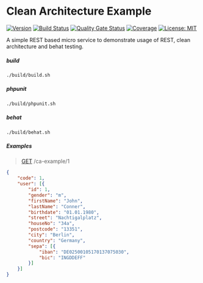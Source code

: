 # Clean Architecture Example

[![Version](https://img.shields.io/badge/Version-0.0.1-blue)](https://github.com/hulkthedev/timetrackerservice)
[![Build Status](https://travis-ci.org/hulkthedev/symfony-clean-architecture-example.svg?branch=develop)](https://travis-ci.org/hulkthedev/timetrackerservice)
[![Quality Gate Status](https://sonarcloud.io/api/project_badges/measure?project=hulkthedev_symfony-clean-architecture-example&metric=alert_status)](https://sonarcloud.io/dashboard?id=hulkthedev_timetrackerservice)
[![Coverage](https://sonarcloud.io/api/project_badges/measure?project=hulkthedev_symfony-clean-architecture-example&metric=coverage)](https://sonarcloud.io/dashboard?id=hulkthedev_timetrackerservice)
[![License: MIT](https://img.shields.io/badge/License-MIT-green.svg)](https://opensource.org/licenses/MIT)

A simple REST based micro service to demonstrate usage of REST, clean architecture and behat testing.

##### build

```bash
./build/build.sh
```

##### phpunit

```bash
./build/phpunit.sh
```

##### behat

```bash
./build/behat.sh
```

##### Examples

> [GET](http://localhost:3699/ca-example/1) /ca-example/1
```json
{
    "code": 1,
    "user": [{
        "id": 1,
        "gender": "m",
        "firstName": "John",
        "lastName": "Conner",
        "birthdate": "01.01.1980",
        "street": "Nachtigalplatz",
        "houseNo": "34a",
        "postcode": "13351",
        "city": "Berlin",
        "country": "Germany",
        "sepa": [{
            "iban": "DE02500105170137075030",
            "bic": "INGDDEFF"
        }]
    }]
}
```